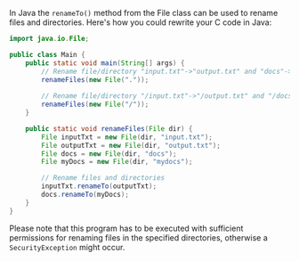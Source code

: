 In Java the `renameTo()` method from the File class can be used to rename files and directories. Here's how you could rewrite your C code in Java:

```java
import java.io.File;

public class Main {
    public static void main(String[] args) {
        // Rename file/directory "input.txt"->"output.txt" and "docs"->"mydocs" in the current working directory
        renameFiles(new File("."));
        
        // Rename file/directory "/input.txt"->"/output.txt" and "/docs"->"/mydocs" in the filesystem root
        renameFiles(new File("/"));
    }

    public static void renameFiles(File dir) {
        File inputTxt = new File(dir, "input.txt");
        File outputTxt = new File(dir, "output.txt");
        File docs = new File(dir, "docs");
        File myDocs = new File(dir, "mydocs");  

        // Rename files and directories
        inputTxt.renameTo(outputTxt);
        docs.renameTo(myDocs); 
    }
}
```

Please note that this program has to be executed with sufficient permissions for renaming files in the specified directories, otherwise a `SecurityException` might occur.
